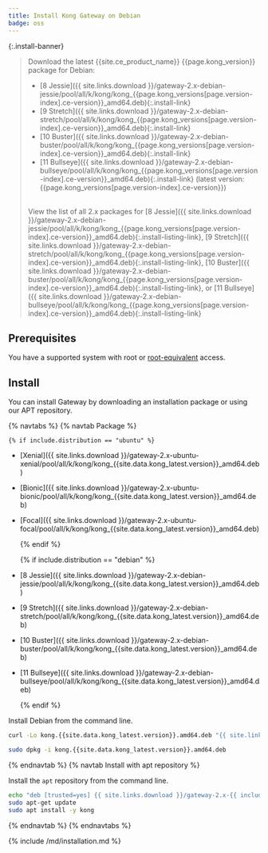 ```yaml
---
title: Install Kong Gateway on Debian
badge: oss
---
```

{:.install-banner}
> Download the latest {{site.ce_product_name}} {{page.kong_version}} package for Debian:
> * [8 Jessie]({{ site.links.download }}/gateway-2.x-debian-jessie/pool/all/k/kong/kong_{{page.kong_versions[page.version-index].ce-version}}_amd64.deb){:.install-link}
> * [9 Stretch]({{ site.links.download }}/gateway-2.x-debian-stretch/pool/all/k/kong/kong_{{page.kong_versions[page.version-index].ce-version}}_amd64.deb){:.install-link}
> * [10 Buster]({{ site.links.download }}/gateway-2.x-debian-buster/pool/all/k/kong/kong_{{page.kong_versions[page.version-index].ce-version}}_amd64.deb){:.install-link}
> * [11 Bullseye]({{ site.links.download }}/gateway-2.x-debian-bullseye/pool/all/k/kong/kong_{{page.kong_versions[page.version-index].ce-version}}_amd64.deb){:.install-link}
> (latest version: {{page.kong_versions[page.version-index].ce-version}})
>
> <br>
> <span class="install-subtitle">View the list of all 2.x packages for
> [8 Jessie]({{ site.links.download }}/gateway-2.x-debian-jessie/pool/all/k/kong/kong_{{page.kong_versions[page.version-index].ce-version}}_amd64.deb){:.install-listing-link}, 
> [9 Stretch]({{ site.links.download }}/gateway-2.x-debian-stretch/pool/all/k/kong/kong_{{page.kong_versions[page.version-index].ce-version}}_amd64.deb){:.install-listing-link}, 
> [10 Buster]({{ site.links.download }}/gateway-2.x-debian-buster/pool/all/k/kong/kong_{{page.kong_versions[page.version-index].ce-version}}_amd64.deb){:.install-listing-link}, or 
> [11 Bullseye]({{ site.links.download }}/gateway-2.x-debian-bullseye/pool/all/k/kong/kong_{{page.kong_versions[page.version-index].ce-version}}_amd64.deb){:.install-listing-link}
>  </span>
## Prerequisites

You have a supported system with root or [root-equivalent](/gateway/{{page.kong_version}}/plan-and-deploy/kong-user) access.

## Install

You can install Gateway by downloading an installation package or using our APT repository.

{% navtabs %}
{% navtab Package %}

    {% if include.distribution == "ubuntu" %}

- [Xenial]({{ site.links.download }}/gateway-2.x-ubuntu-xenial/pool/all/k/kong/kong_{{site.data.kong_latest.version}}_amd64.deb)
- [Bionic]({{ site.links.download }}/gateway-2.x-ubuntu-bionic/pool/all/k/kong/kong_{{site.data.kong_latest.version}}_amd64.deb)
- [Focal]({{ site.links.download }}/gateway-2.x-ubuntu-focal/pool/all/k/kong/kong_{{site.data.kong_latest.version}}_amd64.deb)

    {% endif %}

    {% if include.distribution == "debian" %}

- [8 Jessie]({{ site.links.download }}/gateway-2.x-debian-jessie/pool/all/k/kong/kong_{{site.data.kong_latest.version}}_amd64.deb)
- [9 Stretch]({{ site.links.download }}/gateway-2.x-debian-stretch/pool/all/k/kong/kong_{{site.data.kong_latest.version}}_amd64.deb)
- [10 Buster]({{ site.links.download }}/gateway-2.x-debian-buster/pool/all/k/kong/kong_{{site.data.kong_latest.version}}_amd64.deb)
- [11 Bullseye]({{ site.links.download }}/gateway-2.x-debian-bullseye/pool/all/k/kong/kong_{{site.data.kong_latest.version}}_amd64.deb)

    {% endif %}

Install Debian from the command line.

```bash
curl -Lo kong.{{site.data.kong_latest.version}}.amd64.deb "{{ site.links.download }}/gateway-2.x-{{ include.distribution }}-$(lsb_release -cs)/pool/all/k/kong/kong_{{site.data.kong_latest.version}}_amd64.deb"
```

```bash
sudo dpkg -i kong.{{site.data.kong_latest.version}}.amd64.deb
```

{% endnavtab %}
{% navtab Install with apt repository %}

Install the `apt` repository from the command line.

```bash
echo "deb [trusted=yes] {{ site.links.download }}/gateway-2.x-{{ include.distribution }}-$(lsb_release -sc)/ default all" | sudo tee /etc/apt/sources.list.d/kong.list 
sudo apt-get update
sudo apt install -y kong
```

{% endnavtab %}
{% endnavtabs %}

{% include /md/installation.md %}
